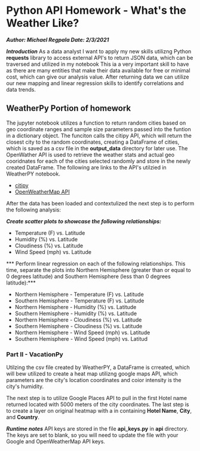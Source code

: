 # Python API Homework - What's the Weather Like?

***Author: Michael Regpala  Date: 2/3/2021***

***Introduction***
As a data analyst I want to apply my new skills utilizng Python **requests** library to access external API's to return JSON data, which can be traversed and utilized in my notebook  This ia a very important skill to have as there are many entities that make their data available for free or minimal cost, which can give our analysis value.  After returning data we can utilize our new mapping and linear regression skills to identify correlations and data trends.


## WeatherPy Portion of homework
The jupyter notebook utilizes a function to return random cities based on geo coordinate ranges and sample size parameters passed into the funtion in a dictionary object.  The funciton calls the citipy API, which will return the closest city to the random coordinates, creating a DataFrame of cities, which is saved as a csv file in the **output_data** directory for later use.  The OpenWather API is used to retrieve the weather stats and actual geo cooridnates for each of the cities selected randomly and store in the newly created  DataFrame.  The following are links to the API's utilzied in WeatherPY notebook.
  - [citipy](https://pypi.pythoin.org/pyi/citipy)
  - [OpenWeatherMap API](https://openweathermap.org/api)

After the data has been loaded and contextulized the next step is to perform the following analysis:

***Create scatter plots to showcase the following relationships:***
* Temperature (F) vs. Latitude
* Humidity (%) vs. Latitude
* Cloudiness (%) vs. Latitude
* Wind Speed (mph) vs. Latitude

*** Perform linear regression on each of the following relationships. This time, separate the plots into Northern Hemisphere (greater than or equal to 0 degrees latitude) and Southern Hemisphere (less than 0 degrees latitude):***
* Northern Hemisphere - Temperature (F) vs. Latitude
* Southern Hemisphere - Temperature (F) vs. Latitude
* Northern Hemisphere - Humidity (%) vs. Latitude
* Southern Hemisphere - Humidity (%) vs. Latitude
* Northern Hemisphere - Cloudiness (%) vs. Latitude
* Southern Hemisphere - Cloudiness (%) vs. Latitude
* Northern Hemisphere - Wind Speed (mph) vs. Latitude
* Southern Hemisphere - Wind Speed (mph) vs. Latitud


### Part II - VacationPy
 Utilzing the csv file created by WeatherPY, a DataFrame is crreated, which will bew utilized to create a  heat map utilizng google maps API, which parameters are the city's location coordinates and coior intensity is the city's humidity.  

 The next step is to utilize Google Places API to pull in the first Hotel name returned located with 5000 meters of the city coordinates.  The last step is to create a layer on original heatmap with a in containing  **Hotel Name**, **City**, and **Country**.

***Runtime notes***
API keys are stored in the file **api_keys.py** in **api** directory.  The keys are set to blank, so you will need to update the file with your Google and OpenWeatherMap API keys.


